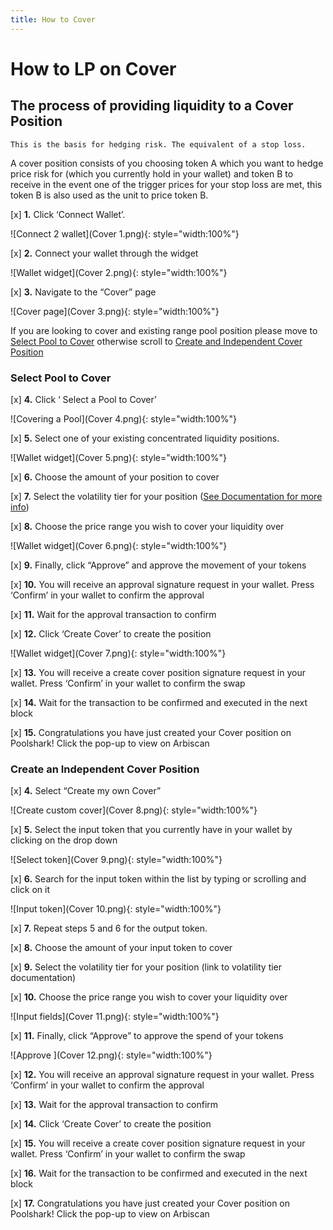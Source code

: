 ```yaml
---
title: How to Cover
---
```


# How to LP on Cover

## The process of providing liquidity to a Cover Position

    This is the basis for hedging risk. The equivalent of a stop loss.

A cover position consists of you choosing token A which you want to hedge price risk for (which you currently hold in your wallet) and token B to receive in the event one of the trigger prices for your stop loss are met, this token B is also used as the unit to price token B.

[x] **1.** Click ‘Connect Wallet’.

![Connect 2 wallet](Cover 1.png){: style="width:100%"}

[x] **2.** Connect your wallet through the widget

![Wallet widget](Cover 2.png){: style="width:100%"}

[x] **3.** Navigate to the “Cover” page

![Cover page](Cover 3.png){: style="width:100%"}

If you are looking to cover and existing range pool position please move to [Select Pool to Cover](#Select-Pool-to-Cover) otherwise scroll to [Create and Independent Cover Position](#create-an-independent-cover-position)

### Select Pool to Cover

[x] **4.** Click ‘ Select a Pool to Cover’

![Covering a Pool](Cover 4.png){: style="width:100%"}

[x] **5.** Select one of your existing concentrated liquidity positions.

![Wallet widget](Cover 5.png){: style="width:100%"}

[x] **6.** Choose the amount of your position to cover

[x] **7.** Select the volatility tier for your position ([See Documentation for more info](https://docs.poolshark.fi/overview/glossary/#how-volatility-tiers-work))

[x] **8.** Choose the price range you wish to cover your liquidity over

![Wallet widget](Cover 6.png){: style="width:100%"}

[x] **9.** Finally, click “Approve” and approve the movement of your tokens

[x] **10.** You will receive an approval signature request in your wallet. Press ‘Confirm’ in your wallet to confirm the approval

[x] **11.** Wait for the approval transaction to confirm

[x] **12.** Click ‘Create Cover’ to create the position

![Wallet widget](Cover 7.png){: style="width:100%"}

[x] **13.** You will receive a create cover position signature request in your wallet. Press ‘Confirm’ in your wallet to confirm the swap

[x] **14.** Wait for the transaction to be confirmed and executed in the next block

[x] **15.** Congratulations you have just created your Cover position on Poolshark! Click the pop-up to view on Arbiscan

### Create an Independent Cover Position

[x] **4.** Select “Create my own Cover”

![Create custom cover](Cover 8.png){: style="width:100%"}

[x] **5.** Select the input token that you currently have in your wallet by clicking on the drop down

![Select token](Cover 9.png){: style="width:100%"}

[x] **6.** Search for the input token within the list by typing or scrolling and click on it

![Input token](Cover 10.png){: style="width:100%"}

[x] **7.** Repeat steps 5 and 6 for the output token.

[x] **8.** Choose the amount of your input token to cover

[x] **9.** Select the volatility tier for your position (link to volatility tier documentation)

[x] **10.** Choose the price range you wish to cover your liquidity over

![Input fields](Cover 11.png){: style="width:100%"}

[x] **11.** Finally, click “Approve” to approve the spend of your tokens

![Approve ](Cover 12.png){: style="width:100%"}

[x] **12.** You will receive an approval signature request in your wallet. Press ‘Confirm’ in your wallet to confirm the approval

[x] **13.** Wait for the approval transaction to confirm

[x] **14.** Click ‘Create Cover’ to create the position

[x] **15.** You will receive a create cover position signature request in your wallet. Press ‘Confirm’ in your wallet to confirm the swap

[x] **16.** Wait for the transaction to be confirmed and executed in the next block

[x] **17.** Congratulations you have just created your Cover position on Poolshark! Click the pop-up to view on Arbiscan


<br><br><br>